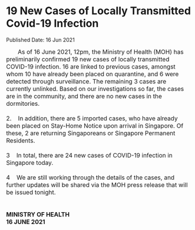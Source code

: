 <html>
    <meta http-equiv="Content-Type" content="text/html; charset=utf-8"/>
    <meta charset="utf-8"/>
    <title>19 New Cases of Locally Transmitted Covid-19 Infection</title>
    <body><h1>19 New Cases of Locally Transmitted Covid-19 Infection</h1>
    <p>Published Date: 16 Jun 2021</p> <span style="font-size: 16px;">&nbsp; &nbsp; &nbsp; &nbsp;As of 16 June 2021, 12pm, the Ministry of Health (MOH) has preliminarily confirmed 19 new cases of locally transmitted COVID-19 infection. 16 are linked to previous cases, amongst whom 10 have already been placed on quarantine, and 6 were detected through surveillance. The remaining 3 cases are currently unlinked. Based on our investigations so far, the cases are in the community, and there are no new cases in the dormitories.<br><br>2.&nbsp; &nbsp; In addition, there are 5 imported cases, who have already been placed on Stay-Home Notice upon arrival in Singapore. Of these, 2 are returning Singaporeans or Singapore Permanent Residents.<br><br>3&nbsp; &nbsp;&nbsp;In total, there are 24 new cases of COVID-19 infection in Singapore today.<br><br>4&nbsp; &nbsp;&nbsp;We are still working through the details of the cases, and further updates will be shared via the MOH press release that will be issued tonight.<br><br><br><strong>MINISTRY OF HEALTH<br>16 JUNE 2021</strong></span></body>
</html>